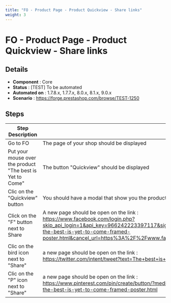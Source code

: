 ```yaml
---
title: "FO - Product Page - Product Quickview - Share links"
weight: 3
---
```


# FO - Product Page - Product Quickview - Share links
## Details
* **Component** : Core
* **Status** : [TEST] To be automated
* **Automated on** : 1.7.8.x, 1.7.7.x, 8.0.x, 8.1.x, 9.0.x
* **Scenario** : https://forge.prestashop.com/browse/TEST-1250

## Steps
| Step Description | Expected result |
| ----- | ----- |
| Go to FO | The page of your shop should be displayed |
| Put your mouse over the product "The best is Yet to Come" | The button "Quickview" should be displayed |
| Clic on the "Quickview" button | You should have a modal that show you the product. |
| Click on the "F" button next to Share | A new page should be open on the link : <br>https://www.facebook.com/login.php?skip_api_login=1&api_key=966242223397117&signed_next=1&next=https%3A%2F%2Fwww.facebook.com%2Fsharer.php%3Fu%3Dhttp%253A%252F%252Flocalhost%252Fpr81x%252Fen%252Fart%252F3-the-best-is-yet-to-come-framed-poster.html&cancel_url=https%3A%2F%2Fwww.facebook.com%2Fdialog%2Fclose_window%2F%3Fapp_id%3D966242223397117%26connect%3D0%23_%3D_&display=popup&locale=en_US |
| Clic on the bird icon next to "Share" | a new page should be open on the link : <br>https://twitter.com/intent/tweet?text=The+best+is+yet+to+come%5C%27+Framed+poster%20http%3A%2F%2Flocalhost%2Fpr81x%2Fen%2Fart%2F3-the-best-is-yet-to-come-framed-poster.html |
| Clic on the "P" icon next to "Share" | a new page should be open on the link : <br>https://www.pinterest.com/pin/create/button/?media=http%3A%2F%2Flocalhost%2Fpr81x%2F3%2Fthe-best-is-yet-to-come-framed-poster.jpg&url=http%3A%2F%2Flocalhost%2Fpr81x%2Fen%2Fart%2F3-the-best-is-yet-to-come-framed-poster.html |
